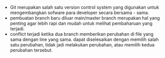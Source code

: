 - Git merupakan salah satu version control system yang digunakan untuk mengembangkan sofware para developer secara bersama - sama.
- pembuatan branch baru diluar main/master branch merupakan hal yang penting agar lebih rapi dan mudah untuk melihat pembaharuan yang terjadi.
- conflict terjadi ketika dua branch memberikan perubahan di file yang sama dengan line yang sama. dapat diselesaikan dengan memilih salah satu perubahan, tidak jadi melakukan perubahan, atau memilih kedua perubahan tersebut.